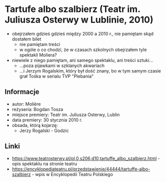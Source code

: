 # Tartufe albo szalbierz (Teatr im. Juliusza Osterwy w Lublinie, 2010)

- obejrzałem gdzieś gdzieś między 2000 a 2010 r., nie pamiętam skąd dostałem bilet
  - nie pamiętam treści
  - w ogóle o co chodzi, że w czasach szkolnych obejrzałem tyle spektakli Moliera?
- niewiele z niego pamiętam, ani samego spektaklu, ani treści sztuki...
  - ...poza pijawkami w szklanych akwariach
  - ...i Jerzym Rogalskim, który był dość znany, bo w tym samym czasie grał Tośka w serialu TVP "Plebania"

## Informacje

- autor: Molière
- reżyseria: Bogdan Tosza
- miejsce premiery: Teatr im. Juliusza Osterwy, Lublin
- data premiery: 30 stycznia 2010 r.
- obsada, którą kojarzę:
  - Jerzy Rogalski - Godzic

## Linki

- https://www.teatrosterwy.pl/pl,0,s206,d10,tartuffe_albo_szalbierz.html - opis spektaklu na stronie teatru
- https://encyklopediateatru.pl/przedstawienie/44444/tartuffe-albo-szalbierz - wpis w Encyklopedii Teatru Polskiego
